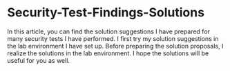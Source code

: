 # Security-Test-Findings-Solutions

In this article, you can find the solution suggestions I have prepared for many security tests I have performed. I first try my solution suggestions in the lab environment I have set up. Before preparing the solution proposals, I realize the solutions in the lab environment. I hope the solutions will be useful for you as well.
